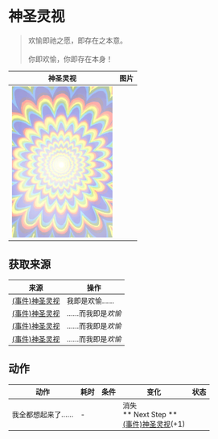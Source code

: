 # 神圣灵视  
> 欢愉即祂之愿，即存在之本意。<br><br>你即欢愉，你即存在本身！  
  
  神圣灵视  |   图片   
 ----  |  ----:   
   |  <img decoding="async" src="Sprite/God.png" href="a.md" style="max-width:300px;max-height:300px;">   
  
## 获取来源  
来源  |  操作  
----  |  ----  
[(事件)神圣灵视](Event_GodExperience1c.md)  |  我即是欢愉……  
[(事件)神圣灵视](Event_GodExperience1z.md)  |  ……而我即是<i>欢愉</i>  
[(事件)神圣灵视](Event_GodExperience1zz.md)  |  ……而我即是<i>欢愉</i>  
[(事件)神圣灵视](Event_HuntedExperience1c.md)  |  ……而我即是<i>欢愉</i>  
## 动作  
动作  |  耗时  |  条件  |  变化  |  状态  
----  |  ----  |  ----  |  ----  |  ----  
我全都想起来了……<br>  |  -  |    |  消失<br>** Next Step **<br>  [(事件)神圣灵视](Event_GodExperience1e.md)(+1)<br>  |    
